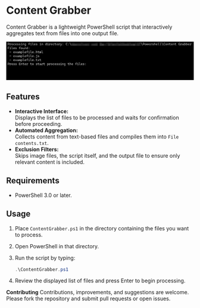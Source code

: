 # Content Grabber

Content Grabber is a lightweight PowerShell script that interactively aggregates text from files into one output file.

<p align="center">
  <img src="screenshot.png" alt="DeepUI Screenshot" width="700">
</p>

## Features

- **Interactive Interface:**  
  Displays the list of files to be processed and waits for confirmation before proceeding.  
- **Automated Aggregation:**  
  Collects content from text-based files and compiles them into `File contents.txt`.  
- **Exclusion Filters:**  
  Skips image files, the script itself, and the output file to ensure only relevant content is included.  

## Requirements

- PowerShell 3.0 or later.  

## Usage

1. Place `ContentGrabber.ps1` in the directory containing the files you want to process.  
2. Open PowerShell in that directory.  
3. Run the script by typing:  

   ```powershell
   .\ContentGrabber.ps1
4. Review the displayed list of files and press Enter to begin processing.

**Contributing**
Contributions, improvements, and suggestions are welcome. Please fork the repository and submit pull requests or open issues.
